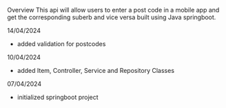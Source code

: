 Overview
This api will allow users to enter a post code in a mobile app and get the corresponding suberb and vice versa
built using Java springboot.

14/04/2024

- added validation for postcodes

10/04/2024

- added Item, Controller, Service and Repository Classes

07/04/2024

- initialized springboot project
